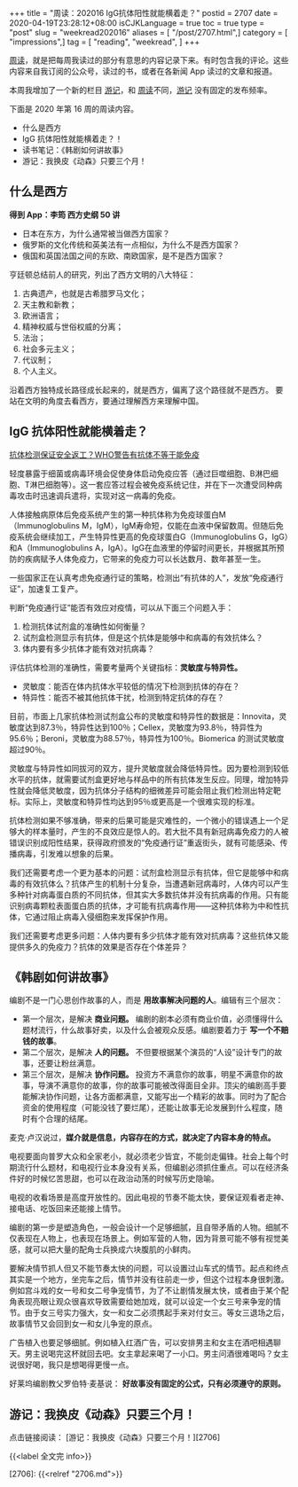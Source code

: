 +++
title = "周读：202016 IgG抗体阳性就能横着走？"
postid = 2707
date = 2020-04-19T23:28:12+08:00
isCJKLanguage = true
toc = true
type = "post"
slug = "weekread202016"
aliases = [ "/post/2707.html",]
category = [ "impressions",]
tag = [ "reading", "weekread", ]
+++

[周读](/tag/weekread/)，就是把每周我读过的部分有意思的内容记录下来。有时包含我的评论。这些内容来自我订阅的公众号，读过的书，或者在各新闻 App 读过的文章和报道。

本周我增加了一个新的栏目 [游记](/tag/gamenote/)，和 [周读](/tag/weekread/)不同，[游记](/tag/gamenote/) 没有固定的发布频率。

下面是 2020 年第 16 周的周读内容。 <!--more-->

- 什么是西方
- IgG 抗体阳性就能横着走？！
- 读书笔记：《韩剧如何讲故事》
- 游记：我换皮《动森》只要三个月！

## 什么是西方

**得到 App：李筠 西方史纲 50 讲**

- 日本在东方，为什么通常被当做西方国家？
- 俄罗斯的文化传统和英美法有一点相似，为什么不是西方国家？
- 俄国和英国法国之间的东欧、南欧国家，是不是西方国家？

亨廷顿总结前人的研究，列出了西方文明的八大特征：

1. 古典遗产，也就是古希腊罗马文化；
2. 天主教和新教；
3. 欧洲语言；
4. 精神权威与世俗权威的分离；
5. 法治；
6. 社会多元主义；
7. 代议制；
8. 个人主义。

沿着西方独特成长路径成长起来的，就是西方，偏离了这个路径就不是西方。
要站在文明的角度去看西方，要通过理解西方来理解中国。

## IgG 抗体阳性就能横着走？

[抗体检测保证安全返工？WHO警告有抗体不等于能免疫](https://mp.weixin.qq.com/s?__biz=MzUxNzQyMjU5NQ==&mid=2247488876&idx=1&sn=dd1c798511f25220bc36f6154c6e7a24)

轻度暴露于细菌或病毒环境会促使身体启动免疫应答（通过巨噬细胞、B淋巴细胞、T淋巴细胞等）。这一套应答过程会被免疫系统记住，并在下一次遭受同种病毒攻击时迅速调兵遣将，实现对这一病毒的免疫。

人体接触病原体后免疫系统产生的第一种抗体称为免疫球蛋白M（Immunoglobulins M，IgM），IgM寿命短，仅能在血液中保留数周。但随后免疫系统会继续加工，产生特异性更高的免疫球蛋白G（Immunoglobulins G，IgG）和A（Immunoglobulins A，IgA）。IgG在血液里的停留时间更长，并根据其所预防的疾病赋予人体免疫力，它带来的免疫力可以长达数月、数年甚至一生。

一些国家正在认真考虑免疫通行证的策略，检测出“有抗体的人”，发放“免疫通行证”，加速复工复产。

判断“免疫通行证”能否有效应对疫情，可以从下面三个问题入手：

1. 检测抗体试剂盒的准确性如何衡量？
2. 试剂盒检测显示有抗体，但是这个抗体是能够中和病毒的有效抗体么？
3. 体内要有多少抗体才能有效对抗病毒？

评估抗体检测的准确性，需要考量两个关键指标：**灵敏度与特异性。** 

- 灵敏度：能否在体内抗体水平较低的情况下检测到抗体的存在？
- 特异性：能否不被其他抗体干扰，检测到特定抗体的存在？

目前，市面上几家抗体检测试剂盒公布的灵敏度和特异性的数据是：Innovita，灵敏度达到87.3％，特异性达到100％；Cellex，灵敏度为93.8％，特异性为95.6％；Beroni，灵敏度为88.57％，特异性为100％。Biomerica 的测试灵敏度超过90％。

灵敏度与特异性如同拔河的双方，提升灵敏度就会降低特异性。因为要检测到较低水平的抗体，就需要试剂盒更好地与样品中的所有抗体发生反应。同理，增加特异性就会降低灵敏度，因为抗体分子结构的细微差异可能会阻止我们检测出特定靶标。实际上，灵敏度和特异性均达到95％或更高是一个很难实现的标准。

抗体检测如果不够准确，带来的后果可能是灾难性的，一个微小的错误遇上一个足够大的样本量时，产生的不良效应是惊人的。若大批不具有新冠病毒免疫力的人被错误识别成阳性结果，获得政府颁发的“免疫通行证”重返街头，就有可能感染、传播病毒，引发难以想象的后果。

我们还需要考虑一个更为基本的问题：试剂盒检测显示有抗体，但它是能够中和病毒的有效抗体么？抗体产生的机制十分复杂，当遭遇新冠病毒时，人体内可以产生多种针对病毒蛋白质的不同抗体，但其实大多数抗体并没有抗病毒的作用。只有能识别病毒颗粒表面蛋白质的抗体，才可能有抗病毒作用——这种抗体称为中和性抗体，它通过阻止病毒入侵细胞来发挥保护作用。

我们还需要考虑更多问题：人体内要有多少抗体才能有效对抗病毒？这些抗体又能提供多久的免疫力？抗体的效果是否存在个体差异？

## 《韩剧如何讲故事》

编剧不是一门心思创作故事的人，而是 **用故事解决问题的人**。编辑有三个层次：

- 第一个层次，是解决 **商业问题。** 编剧的剧本必须有商业价值，必须懂得什么题材流行，什么故事好卖，以及什么会被观众反感。编剧要着力于 **写一个不赔钱的故事**。
- 第二个层次，是解决 **人的问题。** 不但要根据某个演员的“人设”设计专门的故事，还要让粉丝满意。
- 第三个层次，是解决 **协作问题。** 投资方不满意你的故事，明星不满意你的故事，导演不满意你的故事，你的故事可能被改得面目全非。顶尖的编剧高手要能解决协作问题，让各方面都满意，又能写出一个精彩的故事。同时为了配合资金的使用程度（可能没钱了要烂尾），还能让故事无论发展到什么程度，随时有个合理的结尾。

麦克·卢汉说过，**媒介就是信息，内容存在的方式，就决定了内容本身的特点。** 

电视要面向普罗大众和全家老小，就必须老少皆宜，不能剑走偏锋。社会上每个时期流行什么题材，和电视行业本身没有关系，但编剧必须抓住重点。可以在经济条件好的时候忆苦思甜，也可以在政治动荡的时候写历史隐喻。

电视的收看场景是高度开放性的。因此电视的节奏不能太快，要保证观看者走神、接电话、吃饭回来还能接上情节。

编剧的第一步是塑造角色，一般会设计一个足够细腻，且自带矛盾的人物。细腻不仅表现在人物上，也表现在场景上。例如军营的人物，因为背景可能不够有视觉美感，就可以把大量的配角士兵换成六块腹肌的小鲜肉。

要解决情节抓人但又不能节奏太快的问题，可以设置过山车式的情节。起点和终点其实是一个地方，坐完车之后，情节并没有往前走一步，但这个过程本身很刺激。例如宫斗戏的女一号和女二号争宠情节，为了不让剧情发展太快，或者由于某个配角表现亮眼让观众很喜欢导致需要给她加戏，就可以设定一个女三号来争宠的情节。由于女三号实力强大，女一和女二必须携起手来对付女三。等女三退场之后，故事情节又会回到女一和女儿争宠的原点。

广告植入也要足够细腻。例如植入红酒广告，可以安排男主和女主在酒吧相遇聊天。男主说喝完这杯就回去吧。女主拿起来喝了一小口。男主问酒很难喝吗？女主说很好喝，我只是想喝得更慢一点。

好莱坞编剧教父罗伯特·麦基说： **好故事没有固定的公式，只有必须遵守的原则。**

## 游记：我换皮《动森》只要三个月！

点击链接阅读： [游记：我换皮《动森》只要三个月！][2706]

{{<label 全文完 info>}}

[2706]: {{<relref "2706.md">}}